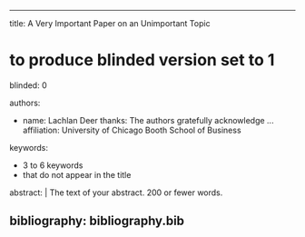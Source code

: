 
---
title: A Very Important Paper on an Unimportant Topic

# to produce blinded version set to 1
blinded: 0

authors: 
- name: Lachlan Deer
  thanks: The authors gratefully acknowledge ...
  affiliation: University of Chicago Booth School of Business

keywords:

- 3 to 6 keywords
- that do not appear in the title

abstract: |
  The text of your abstract.  200 or fewer words.

bibliography: bibliography.bib
---
